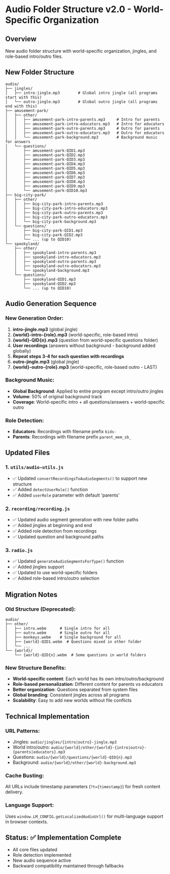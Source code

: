 # Audio Folder Structure v2.0 - World-Specific Organization

## Overview
New audio folder structure with world-specific organization, jingles, and role-based intro/outro files.

## New Folder Structure

```
audio/
├── jingles/
│   ├── intro-jingle.mp3        # Global intro jingle (all programs start with this)
│   └── outro-jingle.mp3        # Global outro jingle (all programs end with this)
├── amusement-park/
│   ├── other/
│   │   ├── amusement-park-intro-parents.mp3     # Intro for parents
│   │   ├── amusement-park-intro-educators.mp3   # Intro for educators
│   │   ├── amusement-park-outro-parents.mp3     # Outro for parents
│   │   ├── amusement-park-outro-educators.mp3   # Outro for educators
│   │   └── amusement-park-background.mp3        # Background music for answers
│   └── questions/
│       ├── amusement-park-QID1.mp3
│       ├── amusement-park-QID2.mp3
│       ├── amusement-park-QID3.mp3
│       ├── amusement-park-QID4.mp3
│       ├── amusement-park-QID5.mp3
│       ├── amusement-park-QID6.mp3
│       ├── amusement-park-QID7.mp3
│       ├── amusement-park-QID8.mp3
│       ├── amusement-park-QID9.mp3
│       └── amusement-park-QID10.mp3
├── big-city-park/
│   ├── other/
│   │   ├── big-city-park-intro-parents.mp3
│   │   ├── big-city-park-intro-educators.mp3
│   │   ├── big-city-park-outro-parents.mp3
│   │   ├── big-city-park-outro-educators.mp3
│   │   └── big-city-park-background.mp3
│   └── questions/
│       ├── big-city-park-QID1.mp3
│       ├── big-city-park-QID2.mp3
│       └── ... (up to QID10)
└── spookyland/
    ├── other/
    │   ├── spookyland-intro-parents.mp3
    │   ├── spookyland-intro-educators.mp3
    │   ├── spookyland-outro-parents.mp3
    │   ├── spookyland-outro-educators.mp3
    │   └── spookyland-background.mp3
    └── questions/
        ├── spookyland-QID1.mp3
        ├── spookyland-QID2.mp3
        └── ... (up to QID10)
```

## Audio Generation Sequence

### New Generation Order:
1. **intro-jingle.mp3** (global jingle)
2. **{world}-intro-{role}.mp3** (world-specific, role-based intro)
3. **{world}-QID{n}.mp3** (question from world-specific questions folder)
4. **User recordings** (answers without background - background added globally)
5. **Repeat steps 3-4 for each question with recordings**
6. **outro-jingle.mp3** (global jingle)
7. **{world}-outro-{role}.mp3** (world-specific, role-based outro - LAST)

### Background Music:
- **Global Background**: Applied to entire program except intro/outro jingles
- **Volume**: 50% of original background track
- **Coverage**: World-specific intro + all questions/answers + world-specific outro

### Role Detection:
- **Educators**: Recordings with filename prefix `kids-`
- **Parents**: Recordings with filename prefix `parent_mem_sb_`

## Updated Files

### 1. `utils/audio-utils.js`
- ✅ Updated `convertRecordingsToAudioSegments()` to support new structure
- ✅ Added `detectUserRole()` function
- ✅ Added `userRole` parameter with default 'parents'

### 2. `recording/recording.js`
- ✅ Updated audio segment generation with new folder paths
- ✅ Added jingles at beginning and end
- ✅ Added role detection from recordings
- ✅ Updated question and background paths

### 3. `radio.js`
- ✅ Updated `generateAudioSegmentsForType()` function
- ✅ Added jingles support
- ✅ Updated to use world-specific folders
- ✅ Added role-based intro/outro selection

## Migration Notes

### Old Structure (Deprecated):
```
audio/
├── other/
│   ├── intro.webm      # Single intro for all
│   ├── outro.webm      # Single outro for all
│   ├── monkeys.webm    # Single background for all
│   ├── {world}-QID1.webm  # Questions mixed in other folder
│   └── ...
└── {world}/
    └── {world}-QID{n}.webm  # Some questions in world folders
```

### New Structure Benefits:
- **World-specific content**: Each world has its own intro/outro/background
- **Role-based personalization**: Different content for parents vs educators
- **Better organization**: Questions separated from system files
- **Global branding**: Consistent jingles across all programs
- **Scalability**: Easy to add new worlds without file conflicts

## Technical Implementation

### URL Patterns:
- Jingles: `audio/jingles/{intro|outro}-jingle.mp3`
- World intro/outro: `audio/{world}/other/{world}-{intro|outro}-{parents|educators}.mp3`
- Questions: `audio/{world}/questions/{world}-QID{n}.mp3`
- Background: `audio/{world}/other/{world}-background.mp3`

### Cache Busting:
All URLs include timestamp parameters (`?t={timestamp}`) for fresh content delivery.

### Language Support:
Uses `window.LM_CONFIG.getLocalizedAudioUrl()` for multi-language support in browser contexts.

## Status: ✅ Implementation Complete
- All core files updated
- Role detection implemented
- New audio sequence active
- Backward compatibility maintained through fallbacks